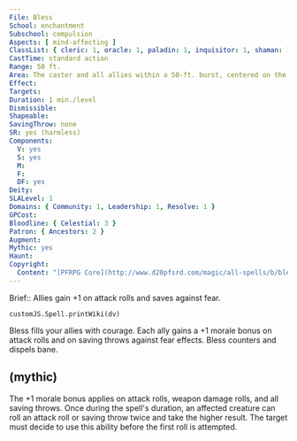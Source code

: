 ```yaml
---
File: Bless
School: enchantment
Subschool: compulsion
Aspects: [ mind-affecting ]
ClassList: { cleric: 1, oracle: 1, paladin: 1, inquisitor: 1, shaman: 1 }
CastTime: standard action
Range: 50 ft.
Area: The caster and all allies within a 50-ft. burst, centered on the caster
Effect: 
Targets: 
Duration: 1 min./level
Dismissible: 
Shapeable: 
SavingThrow: none
SR: yes (harmless)
Components:
  V: yes
  S: yes
  M: 
  F: 
  DF: yes
Deity: 
SLALevel: 1
Domains: { Community: 1, Leadership: 1, Resolve: 1 }
GPCost: 
Bloodline: { Celestial: 3 }
Patron: { Ancestors: 2 }
Augment: 
Mythic: yes
Haunt: 
Copyright:
  Content: "[PFRPG Core](http://www.d20pfsrd.com/magic/all-spells/b/bless)"
---
```

Brief:: Allies gain +1 on attack rolls and saves against fear.

```dataviewjs
customJS.Spell.printWiki(dv)
```

Bless fills your allies with courage. Each ally gains a +1 morale bonus on attack rolls and on saving throws against fear effects.  Bless counters and dispels bane.


## (mythic)

The +1 morale bonus applies on attack rolls, weapon damage rolls, and all saving throws. Once during the spell's duration, an affected creature can roll an attack roll or saving throw twice and take the higher result. The target must decide to use this ability before the first roll is attempted.
